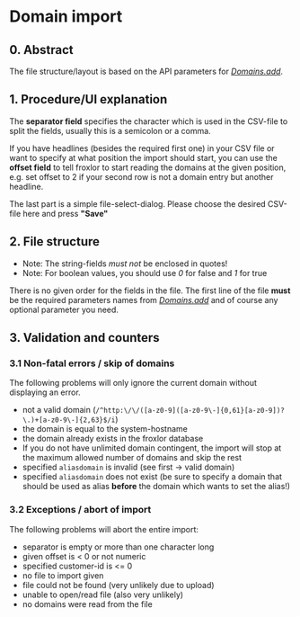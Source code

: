 # Domain import

## 0. Abstract

The file structure/layout is based on the API parameters for [_Domains.add_](../api-guide/commands).

## 1. Procedure/UI explanation

The **separator field** specifies the character which is used in the CSV-file to split the fields, usually this is a semicolon or a comma.

If you have headlines (besides the required first one) in your CSV file or want to specify at what position the import should start, you can use the **offset field** to tell froxlor to start reading the domains at the given position, e.g. set offset to 2 if your second row is not a domain entry but another headline.

The last part is a simple file-select-dialog. Please choose the desired CSV-file here and press **"Save"**

<UiBrowser src="/img/frx_domainimport.png" alt="Domain import"/>

## 2. File structure 

* Note: The string-fields *must not* be enclosed in quotes!
* Note: For boolean values, you should use *0* for false and *1* for true

There is no given order for the fields in the file. The first line of the file **must** be the required parameters names from [_Domains.add_](../api-guide/commands) and of course any optional parameter you need.

## 3. Validation and counters

### 3.1 Non-fatal errors / skip of domains

The following problems will only ignore the current domain without displaying an error.

* not a valid domain (`/^http:\/\/([a-z0-9]([a-z0-9\-]{0,61}[a-z0-9])?\.)+[a-z0-9\-]{2,63}$/i`)
* the domain is equal to the system-hostname
* the domain already exists in the froxlor database
* If you do not have unlimited domain contingent, the import will stop at the maximum allowed number of domains and skip the rest
* specified `aliasdomain` is invalid (see first -> valid domain)
* specified `aliasdomain` does not exist (be sure to specify a domain that should be used as alias **before** the domain which wants to set the alias!)

### 3.2 Exceptions / abort of import

The following problems will abort the entire import:

* separator is empty or more than one character long
* given offset is < 0 or not numeric
* specified customer-id is <= 0
* no file to import given
* file could not be found (very unlikely due to upload)
* unable to open/read file (also very unlikely)
* no domains were read from the file
